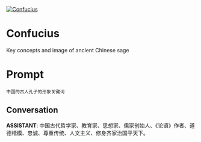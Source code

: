 
[![Confucius](https://flow-prompt-covers.s3.us-west-1.amazonaws.com/icon/vintage/vint_9.png)]()
# Confucius 
Key concepts and image of ancient Chinese sage

# Prompt

```
中国的古人孔子的形象关键词
```

## Conversation

**ASSISTANT**: 中国古代哲学家、教育家、思想家、儒家创始人、《论语》作者、道德楷模、忠诚、尊重传统、人文主义、修身齐家治国平天下。


